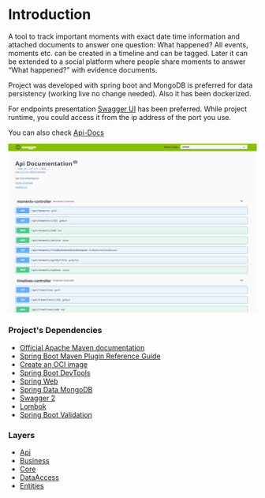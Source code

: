 # Introduction

A tool to track important moments with exact date time information and attached documents to answer one question: What happened?
All events, moments etc. can be created in a timeline and can be tagged. Later it can be extended to a social platform where people share moments to answer “What happened?” with evidence documents.

Project was developed with spring boot and  MongoDB is preferred for data persistency (working live no change needed). Also it has been dockerized.

For endpoints presentation [Swagger UI](https://swagger.io/tools/swagger-ui/) has been preferred. While project runtime, you could access it from the ip address of the port you use. 

You can also check [Api-Docs](https://raw.githubusercontent.com/murtekbey/pribas-task/main/api-docs.json)

[![](https://raw.githubusercontent.com/murtekbey/pribas-task/main/ui.png)](https://raw.githubusercontent.com/murtekbey/pribas-task/main/ui.png)

### Project's Dependencies

* [Official Apache Maven documentation](https://maven.apache.org/guides/index.html)
* [Spring Boot Maven Plugin Reference Guide](https://docs.spring.io/spring-boot/docs/2.5.5/maven-plugin/reference/html/)
* [Create an OCI image](https://docs.spring.io/spring-boot/docs/2.5.5/maven-plugin/reference/html/#build-image)
* [Spring Boot DevTools](https://docs.spring.io/spring-boot/docs/2.5.5/reference/htmlsingle/#using-boot-devtools)
* [Spring Web](https://docs.spring.io/spring-boot/docs/2.5.5/reference/htmlsingle/#boot-features-developing-web-applications)
* [Spring Data MongoDB](https://docs.spring.io/spring-boot/docs/2.5.5/reference/htmlsingle/#boot-features-mongodb)
* [Swagger 2](https://www.baeldung.com/swagger-2-documentation-for-spring-rest-api)
* [Lombok](https://projectlombok.org/features/all)
* [Spring Boot Validation](https://www.baeldung.com/spring-boot-bean-validation)

### Layers

* [Api](https://github.com/murtekbey/pribas-task/tree/main/src/main/java/pribas/task/api)
* [Business](https://github.com/murtekbey/pribas-task/tree/main/src/main/java/pribas/task/business)
* [Core](https://github.com/murtekbey/pribas-task/tree/main/src/main/java/pribas/task/core)
* [DataAccess](https://github.com/murtekbey/pribas-task/tree/main/src/main/java/pribas/task/dataAccess)
* [Entities](https://github.com/murtekbey/pribas-task/tree/main/src/main/java/pribas/task/entities)
